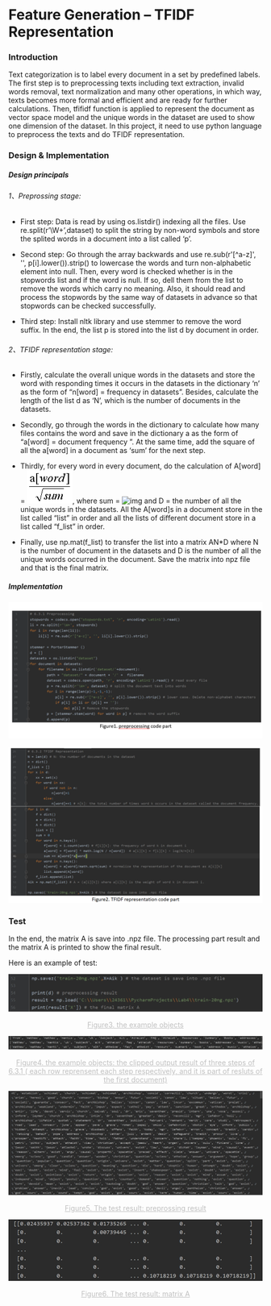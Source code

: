 # Feature Generation –  TFIDF Representation 

### Introduction

Text categorization is to label every document in a set by predefined labels. The first step is to preprocessing texts including text extraction, invalid words removal, text normalization and many other operations, in which way, texts becomes more formal and efficient and are ready for further calculations. Then, tfifidf function is applied to represent the document as vector space model and the unique words in the dataset are used to show one dimension of the dataset. In this project, it need to use python language to preprocess the texts and do TFIDF representation.

### Design & Implementation

##### Design principals

###### 1、Preprossing stage:

- First step: Data is read by using os.listdir() indexing all the files.  Use re.split(r’\W+’,dataset) to split the string by non-word symbols and store the splited words in a document into a list called ‘p’.

- Second step:  Go through the array backwards and use re.sub(r'[^a-z]', '', p[i].lower()).strip() to lowercase the words and turn non-alphabetic element into null. Then, every word is checked whether is in the stopwords list and if the word is null. If so, dell them from the list to remove the words which carry no meaning. Also, it should read and process the stopwords by the same way of datasets in advance so that stopwords can be checked successfully.

- Third step: Install nltk library and use stemmer to remove the word suffix. In the end, the list p is stored into the list d  by document in order.

###### 2、TFIDF representation stage:

- Firstly, calculate the overall unique words in the datasets and store the word with responding times it occurs in the datasets in the dictionary ‘n’ as the form of “n[word] = frequency in datasets”. Besides, calculate the length of the list d as ‘N’, which is the number of documents in the datasets.

- Secondly, go through the words in the dictionary to calculate how many files contains the word and save in the dictionary a as the form of “a[word] = document frequency ”. At the same time, add the square of all the a[word] in a document as ‘sum’ for the next step.

- Thirdly, for every word in every document, do the calculation of A[word] = ![img](images/wps9699.tmp.png), where sum = ![img](file:///C:\Users\ADMINI~1\AppData\Local\Temp\ksohtml\wps969A.tmp.png) and D = the number of all the unique words in the datasets. All the A[word]s in a document store in the list called “list” in order and all the lists of different document store in a list called “f_list” in order.

- Finally, use np.mat(f_list) to transfer the list into a matrix AN*D where N is the number of document in the datasets and D is the number of all the unique words occurred in the document. Save the matrix into npz file and that is the final matrix.

##### Implementation

![img](images/wpsE8FC.tmp.png)

<img src="images/1645800884160.png" alt="1645800884160" style="zoom:67%;" />

### Test

In the end, the matrix A is save into .npz file. The processing part result and the matrix A is printed to show the final result.

Here is an example of test:

![img](images/wps32FC.tmp.jpg)

 <center style="color:#C0C0C0;text-decoration:underline">Figure3. the example objects
</center>

![img](images/wps32FD.tmp.jpg) 

<center style="color:#C0C0C0;text-decoration:underline">Figure4. the example objects: the clipped output result of three steps of  6.3.1 ( each row reprensent each step respectively, and it is part of resluts of the first document)
</center>

![img](images/wps32FE.tmp.jpg)

<center style="color:#C0C0C0;text-decoration:underline">Figure5. The test result: preprossing result
</center>

![img](images/wps330F.tmp.jpg)

<center style="color:#C0C0C0;text-decoration:underline">Figure6. The test result: matrix A
</center>

